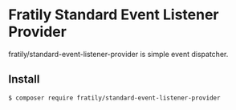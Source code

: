 # Fratily Standard Event Listener Provider

fratily/standard-event-listener-provider is simple event dispatcher.

## Install

```bash
$ composer require fratily/standard-event-listener-provider
```